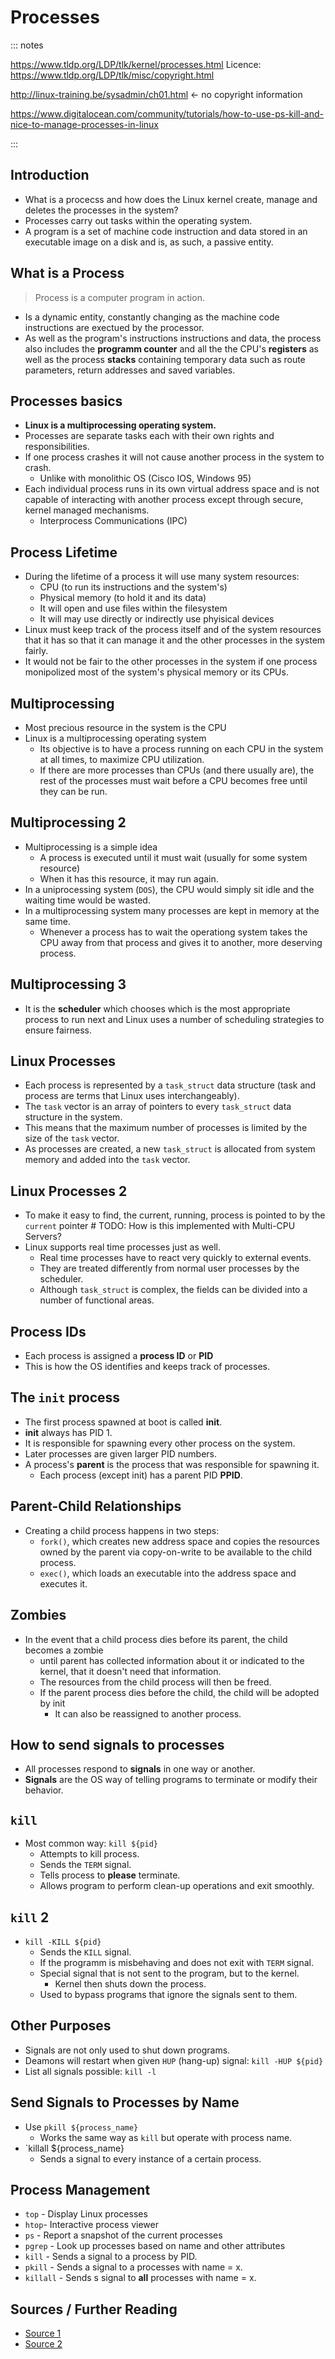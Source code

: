 # Processes

::: notes 

https://www.tldp.org/LDP/tlk/kernel/processes.html
Licence: https://www.tldp.org/LDP/tlk/misc/copyright.html

http://linux-training.be/sysadmin/ch01.html <- no copyright information

https://www.digitalocean.com/community/tutorials/how-to-use-ps-kill-and-nice-to-manage-processes-in-linux

:::

## Introduction 

- What is a procecss and how does the Linux kernel create, manage and deletes 
  the processes in the system?
- Processes carry out tasks within the operating system.
- A program is a set of machine code instruction and data stored in an 
  executable image on a disk and is, as such, a passive entity.

## What is a Process

> Process is a computer program in action.

- Is a dynamic entity, constantly changing as the machine code instructions
  are exectued by the processor.
- As well as the program's instructions instructions and data, the process
  also includes the **programm counter** and all the the CPU's **registers**
  as well as the process **stacks** containing temporary data such as route 
  parameters, return addresses and saved variables.

## Processes basics

- **Linux is a multiprocessing operating system.**
- Processes are separate tasks each with their own rights and responsibilities.
- If one process crashes it will not cause another process in the system to 
  crash.
  - Unlike with monolithic OS (Cisco IOS, Windows 95)
- Each individual process runs in its own virtual address space and is not
  capable of interacting with another process except through secure, kernel
  managed mechanisms.
  - Interprocess Communications (IPC)

## Process Lifetime

- During the lifetime of a process it will use many system resources:
  - CPU (to run its instructions and the system's)
  - Physical memory (to hold it and its data)
  - It will open and use files within the filesystem
  - It will may use directly or indirectly use phyisical devices
- Linux must keep track of the process itself and of the system resources that
  it has so that it can manage it and the other processes in the system fairly.
- It would not be fair to the other processes in the system if one process
  monipolized most of the system's physical memory or its CPUs.

## Multiprocessing

- Most precious resource in the system is the CPU
- Linux is a multiprocessing operating system
  - Its objective is to have a process running on each CPU in the system at all
    times, to maximize CPU utilization.
  - If there are more processes than CPUs (and there usually are), the rest of
    the processes must wait before a CPU becomes free until they can be run.

## Multiprocessing 2

- Multiprocessing is a simple idea
  - A process is executed until it must wait (usually for some system resource)
  - When it has this resource, it may run again.
- In a uniprocessing system (`DOS`), the CPU would simply sit idle and the 
  waiting time would be wasted.
- In a multiprocessing system many processes are kept in memory at the same
  time.
  - Whenever a process has to wait the operationg system takes the CPU away
    from that process and gives it to another, more deserving process.

## Multiprocessing 3

- It is the **scheduler** which chooses which is the most appropriate process
  to run next and Linux uses a number of scheduling strategies to ensure 
  fairness.

## Linux Processes

- Each process is represented by a `task_struct` data structure (task and 
  process are terms that Linux uses interchangeably).
- The `task` vector is an array of pointers to every `task_struct` data 
  structure in the system.
- This means that the maximum number of processes is limited by the size of
  the `task` vector.
- As processes are created, a new `task_struct` is allocated from system memory
  and added into the `task` vector.

## Linux Processes 2

- To make it easy to find, the current, running, process is pointed to by the
  `current` pointer  # TODO: How is this implemented with Multi-CPU Servers?
- Linux supports real time processes just as well.
  - Real time processes have to react very quickly to external events.
  - They are treated differently from normal user processes by the scheduler.
  - Although `task_struct` is complex, the fields can be divided into a number
    of functional areas.

## Process IDs

- Each process is assigned a **process ID** or **PID**
- This is how the OS identifies and keeps track of processes.

## The `init` process

- The first process spawned at boot is called __init__.
- __init__ always has PID 1.
- It is responsible for spawning every other process on the system.
- Later processes are given larger PID numbers.
- A process's __parent__ is the process that was responsible for spawning it.
  - Each process (except init) has a parent PID __PPID__.

## Parent-Child Relationships

- Creating a child process happens in two steps:
  - `fork()`, which creates new address space and copies the resources owned by
    the parent via copy-on-write to be available to the child process.
  - `exec()`, which loads an executable into the address space and executes it.

## Zombies

- In the event that a child process dies before its parent, the child becomes a
  zombie
  - until parent has collected information about it or indicated to the kernel,
    that it doesn't need that information.
  - The resources from the child process will then be freed.
  - If the parent process dies before the child, the child will be adopted by
    init
    - It can also be reassigned to another process.

## How to send signals to processes

- All processes respond to __signals__ in one way or another.
- __Signals__ are the OS way of telling programs to terminate or modify their
  behavior.

## `kill`

- Most common way: `kill ${pid}`
  - Attempts to kill process.
  - Sends the `TERM` signal.
  - Tells process to **please** terminate.
  - Allows program to perform clean-up operations and exit smoothly.

## `kill` 2

- `kill -KILL ${pid}`
  - Sends the `KILL` signal.
  - If the programm is misbehaving and does not exit with `TERM` signal.
  - Special signal that is not sent to the program, but to the kernel.
    - Kernel then shuts down the process.
  - Used to bypass programs that ignore the signals sent to them.

## Other Purposes

- Signals are not only used to shut down programs.
- Deamons will restart when given `HUP` (hang-up) signal: `kill -HUP ${pid}`
- List all signals possible: `kill -l`

## Send Signals to Processes by Name

- Use `pkill ${process_name}`
  - Works the same way as `kill` but operate with process name.
- `killall ${process_name}
  - Sends a signal to every instance of a certain process.

## Process Management

- `top` - Display Linux processes
- `htop`- Interactive process viewer
- `ps` - Report a snapshot of the current processes
- `pgrep` - Look up processes based on name and other attributes
- `kill` - Sends a signal to a process by PID.
- `pkill` - Sends a signal to a processes with name = x.
- `killall` - Sends s signal to **all** processes with name = x.

## Sources / Further Reading

- [Source 1](https://www.tldp.org/LDP/tlk/kernel/processes.html)
- [Source 2](https://www.digitalocean.com/community/tutorials/how-to-use-ps-kill-and-nice-to-manage-processes-in-linux)
